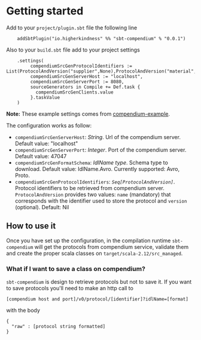 
# Getting started

Add to your `project/plugin.sbt` file the following line

```tut
    addSbtPlugin("io.higherkindness" %% "sbt-compendium" % "0.0.1")
```

Also to your `build.sbt` file add to your project settings

```tut
    .settings(
         compendiumSrcGenProtocolIdentifiers := List(ProtocolAndVersion("supplier",None),ProtocolAndVersion("material",None),ProtocolAndVersion("sale",None)),
         compendiumSrcGenServerHost := "localhost",
         compendiumSrcGenServerPort := 8080,
         sourceGenerators in Compile += Def.task {
           compendiumSrcGenClients.value
         }.taskValue
    )
```
**Note:** These example settings comes from [compendium-example](https://github.com/higherkindness/compendium-example).

The configuration works as follow:

-  `compendiumSrcGenServerHost`: *String*. Url of the compendium server.
   Default value: "localhost"
-  `compendiumSrcGenServerPort`: *Integer*. Port of the compendium
   server. Default value: 47047
-  `compendiumSrcGenFormatSchema`: *IdlName type*. Schema type to
   download. Default value: IdlName.Avro. Currently supported: Avro,
   Proto.
-  `compendiumSrcGenProtocolIdentifiers`: *`Seq[ProtocolAndVersion]`*.
   Protocol identifiers to be retrieved from compendium server.
   `ProtocolAndVersion` provides two values: `name` (mandatory) that
   corresponds with the identifier used to store the protocol and
   `version` (optional). Default: Nil

## How to use it

Once you have set up the configuration, in the compilation runtime `sbt-compendium` will
get the protocols from compendium service, validate them and create the
proper scala classes on `target/scala-2.12/src_managed`.

### What if I want to save a class on compendium?

`sbt-compendium` is design to retrieve protocols but not to save it. If
you want to save protocols you'll need to make an http call to

```tut
[compendium host and port]/v0/protocol/[identifier]?idlName=[format]
```

with the body

```tut
{
  "raw" : [protocol string formatted]
}
```
